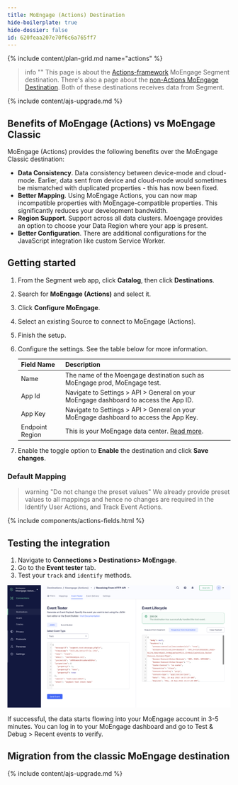 ```yaml
---
title: MoEngage (Actions) Destination
hide-boilerplate: true
hide-dossier: false
id: 620feaa207e70f6c6a765ff7
---
```


<!-- This template is meant for Actions-based destinations that represent a new version of an existing, or Classic Segment destination. For new Actions-based destinations, see the doc-template-new.md template -->

<!-- In the section above, edit the `title` field. For example, Slack (Actions) Destination -->

{% include content/plan-grid.md name="actions" %}

<!-- Include a brief description of the destination here, along with a link to your website. -->

<!-- In the section below, add your destination name where indicated. If you have a classic version of the destination, ensure that its documentation is linked as well. If you don't have a classic version of the destination, remove the second and third sentences. -->

> info ""
> This page is about the [Actions-framework](/docs/connections/destinations/actions/) MoEngage Segment destination. There's also a page about the [non-Actions MoEngage Destination](/docs/connections/destinations/catalog/moengage/). Both of these destinations receives data from Segment.

<!-- This include describes the requirement of A.js 2.0 or higher for Actions compatibility, and is required if your destination has a web component. -->

{% include content/ajs-upgrade.md %}

<!-- In the section below, explain the value of this actions-based destination over the classic version, if applicable. If you don't have a classic version of the destination, remove this section. -->

## Benefits of MoEngage (Actions) vs MoEngage Classic

MoEngage (Actions) provides the following benefits over the MoEngage Classic destination:

<!-- rephrase moengage for mapping and config -->
- **Data Consistency**. Data consistency between device-mode and cloud-mode. Earlier, data sent from device and cloud-mode would sometimes be mismatched with duplicated properties - this has now been fixed.
- **Better Mapping**. Using MoEngage Actions, you can now map incompatible properties with MoEngage-compatible properties. This significantly reduces your development bandwidth.
- **Region Support**. Support across all data clusters. Moengage provides an option to choose your Data Region where your app is present.
- **Better Configuration**. There are additional configurations for the JavaScript integration like custom Service Worker.

<!-- The section below explains how to enable and configure the destination. Include any configuration steps not captured below. For example, obtaining an API key from your platform and any configuration steps required to connect to the destination. -->

## Getting started

1. From the Segment web app, click **Catalog**, then click **Destinations**.
2. Search for **MoEngage (Actions)** and select it.
3. Click **Configure MoEngage**.
4. Select an existing Source to connect to MoEngage (Actions).
5. Finish the setup.
6. Configure the settings. See the table below for more information.

    Field Name | Description |
    ---------|----------|
     Name | The name of the Moengage destination such as MoEngage prod, MoEngage test. |
     App Id | Navigate to Settings > API > General on your MoEngage dashboard to access the App ID. |
     App Key  | Navigate to Settings > API > General on your MoEngage dashboard to access the App Key. |
     Endpoint Region | This is your MoEngage data center. [Read more](https://help.moengage.com/hc/en-us/articles/360057030512-Data-Centers-in-MoEngage). |

7. Enable the toggle option to **Enable** the destination and click **Save changes**.

<!--
Additional Context

Include additional information that you think will be useful to the user here. For information that is specific to an individual mapping, please add that as a comment so that the Segment docs team can include it in the auto-generated content for that mapping.
-->

### Default Mapping

> warning "Do not change the preset values"
> We already provide preset values to all mappings and hence no changes are required in the Identify User Actions, and Track Event Actions.

<!-- The line below renders a table of connection settings (if applicable), Pre-built Mappings, and available actions. -->

{% include components/actions-fields.html %}

## Testing the integration

1. Navigate to **Connections > Destinations> MoEngage**.
2. Go to the **Event tester** tab.
2. Test your `track` and `identify` methods.

![Event Tester](images/EventTester.png)

If successful, the data starts flowing into your MoEngage account in 3-5 minutes. You can log in to your MoEngage dashboard and go to Test & Debug > Recent events to verify.

<!-- If applicable, add information regarding the migration from a classic destination to an Actions-based version below -->

## Migration from the classic MoEngage destination

<!-- Include any pertinent information here. -->

{% include content/ajs-upgrade.md %}
